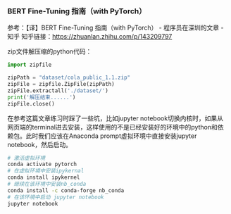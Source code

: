 ### BERT Fine-Tuning 指南（with PyTorch）
参考：【译】BERT Fine-Tuning 指南（with PyTorch） - 程序员在深圳的文章 - 知乎
知乎链接：https://zhuanlan.zhihu.com/p/143209797

zip文件解压缩的python代码：
```python
import zipfile

zipPath = "dataset/cola_public_1.1.zip"
zipFile = zipfile.ZipFile(zipPath)
zipFile.extractall('./dataset/')
print('解压结束......')
zipFile.close()
```
在参考这篇文章练习时踩了一些坑，比如jupyter notebook切换内核时，如果从网页端的terminal进去安装，这样使用的不是已经安装好的环境中的python和依赖包。此时我们应该在Anaconda prompt虚拟环境中直接安装jupyter notebook，然后启动。
```bash
# 激活虚拟环境
conda activate pytorch
# 在虚拟环境中安装ipykernal
conda install ipykernel
# 继续在该环境中安装nb_conda
conda install -c conda-forge nb_conda
# 在该环境中启动 jupyter notebook
jupyter notebook
```
